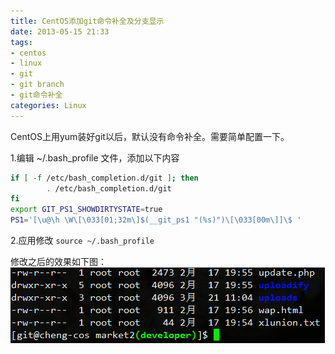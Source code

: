 ```yaml
---
title: CentOS添加git命令补全及分支显示
date: 2013-05-15 21:33
tags:
- centos
- linux
- git
- git branch
- git命令补全
categories: Linux
---
```


CentOS上用yum装好git以后，默认没有命令补全。需要简单配置一下。

1.编辑 ~/.bash_profile 文件，添加以下内容

```sh
if [ -f /etc/bash_completion.d/git ]; then
        . /etc/bash_completion.d/git
fi
export GIT_PS1_SHOWDIRTYSTATE=true
PS1='[\u@\h \W\[\033[01;32m\]$(__git_ps1 "(%s)")\[\033[00m\]]\$ '
```

2.应用修改
`source ~/.bash_profile`

修改之后的效果如下图：
![](/img/201305/2013-05-15_213256.png)
